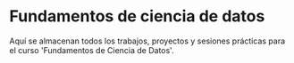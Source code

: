# Fundamentos de ciencia de datos
Aquí se almacenan todos los trabajos, proyectos y sesiones prácticas para el curso 'Fundamentos de Ciencia de Datos'.
